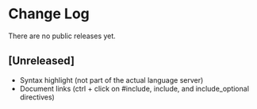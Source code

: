 # Change Log

There are no public releases yet.

## [Unreleased]

-   Syntax highlight (not part of the actual language server)
-   Document links (ctrl + click on #include, include, and include_optional directives)
